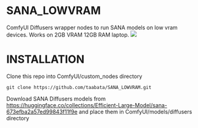 # SANA_LOWVRAM
ComfyUI Diffusers wrapper nodes to run SANA models on low vram devices. Works on 2GB VRAM 12GB RAM laptop.
<img src=https://github.com/taabata/SANA_LOWVRAM/blob/main/sana.png>



# INSTALLATION

Clone this repo into ComfyUI/custom_nodes directory

```
git clone https://github.com/taabata/SANA_LOWVRAM.git

```

Download SANA Diffusers models from https://huggingface.co/collections/Efficient-Large-Model/sana-673efba2a57ed99843f11f9e and place them in ComfyUI/models/diffusers directory



